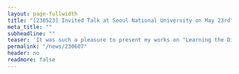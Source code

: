 ```yaml
---
layout: page-fullwidth
title: "[230523] Invited Talk at Seoul National University on May 23rd"
meta_title: ""
subheadline: ""
teaser: 'It was such a pleasure to present my works on "Learning the Distribution of Traffic and Mobility Data" at the Department of Civil and Environmental Engineering, Seoul National University. I would like to thank Prof. Dongkyu Kim for the invitation.'
permalink: "/news/230607"
header: no
readmore: false
---
```


